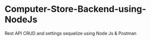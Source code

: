 # Computer-Store-Backend-using-NodeJs
Rest API CRUD and settings sequelize using Node Js &amp; Postman
